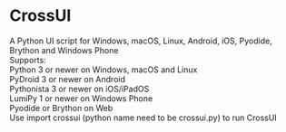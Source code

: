 # CrossUI
A Python UI script for Windows, macOS, Linux, Android, iOS, Pyodide, Brython and Windows Phone <br>
Supports: <br>
Python 3 or newer on Windows, macOS and Linux <br>
PyDroid 3 or newer on Android <br>
Pythonista 3 or newer on iOS/iPadOS <br>
LumiPy 1 or newer on Windows Phone <br>
Pyodide or Brython on Web <br>
Use import crossui (python name need to be crossui.py) to run CrossUI <br>
